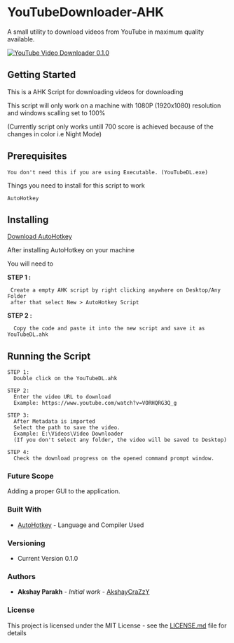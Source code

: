 # YouTubeDownloader-AHK
A small utility to download videos from YouTube in maximum quality available.

<a href="https://i.giphy.com/media/mv7GMnolYgP5UH5pWV/source"><img src="https://i.giphy.com/media/mv7GMnolYgP5UH5pWV/source.gif" title="YouTube Video Downloader 0.1.0"/></a>

## Getting Started
This is a AHK Script for downloading videos for downloading  

This script will only work on a machine with 1080P (1920x1080) resolution and windows scalling set to 100%

(Currently script only works untill 700 score is achieved because of the changes in color i.e Night Mode)
## Prerequisites
```
You don't need this if you are using Executable. (YouTubeDL.exe)
```
Things you need to install for this script to work 

```
AutoHotkey
```

## Installing
[Download AutoHotkey](https://www.autohotkey.com/download/ahk-install.exe)

After installing AutoHotkey on your machine 

You will need to 


 **STEP 1 :**
 ```
  Create a empty AHK script by right clicking anywhere on Desktop/Any Folder 
  after that select New > AutoHotkey Script
 ```

**STEP 2 :**
```
  Copy the code and paste it into the new script and save it as YouTubeDL.ahk
```
## Running the Script
```
STEP 1:
  Double click on the YouTubeDL.ahk
 
STEP 2:
  Enter the video URL to download 
  Example: https://www.youtube.com/watch?v=VORHQRG3Q_g
  
STEP 3:
  After Metadata is imported 
  Select the path to save the video.
  Example: ‪E:\Videos\Video Downloader
  (If you don't select any folder, the video will be saved to Desktop)
 
STEP 4:  
  Check the download progress on the opened command prompt window.
  ```
### Future Scope
Adding a proper GUI to the application.

### Built With

* [AutoHotkey](https://www.autohotkey.com/) - Language and Compiler Used

### Versioning

* Current Version 0.1.0

### Authors

* **Akshay Parakh** - *Initial work* - [AkshayCraZzY](https://github.com/AkshayCraZzY)

### License

This project is licensed under the MIT License - see the [LICENSE.md](LICENSE.md) file for details
